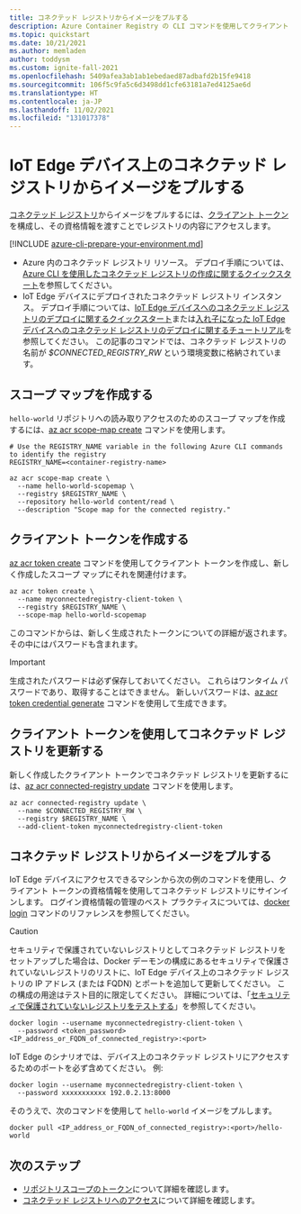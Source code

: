 ```yaml
---
title: コネクテッド レジストリからイメージをプルする
description: Azure Container Registry の CLI コマンドを使用してクライアント トークンを構成し、IoT Edge デバイス上のコネクテッド レジストリからイメージをプルします。
ms.topic: quickstart
ms.date: 10/21/2021
ms.author: memladen
author: toddysm
ms.custom: ignite-fall-2021
ms.openlocfilehash: 5409afea3ab1ab1ebedaed87adbafd2b15fe9418
ms.sourcegitcommit: 106f5c9fa5c6d3498dd1cfe63181a7ed4125ae6d
ms.translationtype: HT
ms.contentlocale: ja-JP
ms.lasthandoff: 11/02/2021
ms.locfileid: "131017378"
---
```

# <a name="pull-images-from-a-connected-registry-on-iot-edge-device"></a>IoT Edge デバイス上のコネクテッド レジストリからイメージをプルする

[コネクテッド レジストリ](intro-connected-registry.md)からイメージをプルするには、[クライアント トークン](overview-connected-registry-access.md#client-tokens)を構成し、その資格情報を渡すことでレジストリの内容にアクセスします。

[!INCLUDE [azure-cli-prepare-your-environment.md](../../includes/azure-cli-prepare-your-environment.md)]
* Azure 内のコネクテッド レジストリ リソース。 デプロイ手順については、[Azure CLI を使用したコネクテッド レジストリの作成に関するクイックスタート][quickstart-connected-registry-cli]を参照してください。
* IoT Edge デバイスにデプロイされたコネクテッド レジストリ インスタンス。 デプロイ手順については、[IoT Edge デバイスへのコネクテッド レジストリのデプロイに関するクイックスタート](quickstart-deploy-connected-registry-iot-edge-cli.md)または[入れ子になった IoT Edge デバイスへのコネクテッド レジストリのデプロイに関するチュートリアル](tutorial-deploy-connected-registry-nested-iot-edge-cli.md)を参照してください。 この記事のコマンドでは、コネクテッド レジストリの名前が *$CONNECTED_REGISTRY_RW* という環境変数に格納されています。

## <a name="create-a-scope-map"></a>スコープ マップを作成する

`hello-world` リポジトリへの読み取りアクセスのためのスコープ マップを作成するには、[az acr scope-map create][az-acr-scope-map-create] コマンドを使用します。

```azurecli
# Use the REGISTRY_NAME variable in the following Azure CLI commands to identify the registry
REGISTRY_NAME=<container-registry-name>

az acr scope-map create \
  --name hello-world-scopemap \
  --registry $REGISTRY_NAME \
  --repository hello-world content/read \
  --description "Scope map for the connected registry."
```

## <a name="create-a-client-token"></a>クライアント トークンを作成する

[az acr token create][az-acr-token-create] コマンドを使用してクライアント トークンを作成し、新しく作成したスコープ マップにそれを関連付けます。

```azurecli
az acr token create \
  --name myconnectedregistry-client-token \
  --registry $REGISTRY_NAME \
  --scope-map hello-world-scopemap
```

このコマンドからは、新しく生成されたトークンについての詳細が返されます。その中にはパスワードも含まれます。

  > [!IMPORTANT]
  > 生成されたパスワードは必ず保存しておいてください。 これらはワンタイム パスワードであり、取得することはできません。 新しいパスワードは、[az acr token credential generate][az-acr-token-credential-generate] コマンドを使用して生成できます。

## <a name="update-the-connected-registry-with-the-client-token"></a>クライアント トークンを使用してコネクテッド レジストリを更新する

新しく作成したクライアント トークンでコネクテッド レジストリを更新するには、[az acr connected-registry update][az-acr-connected-registry-update] コマンドを使用します。 

```azurecli
az acr connected-registry update \
  --name $CONNECTED_REGISTRY_RW \
  --registry $REGISTRY_NAME \
  --add-client-token myconnectedregistry-client-token
```

## <a name="pull-an-image-from-the-connected-registry"></a>コネクテッド レジストリからイメージをプルする

IoT Edge デバイスにアクセスできるマシンから次の例のコマンドを使用し、クライアント トークンの資格情報を使用してコネクテッド レジストリにサインインします。 ログイン資格情報の管理のベスト プラクティスについては、[docker login](https://docs.docker.com/engine/reference/commandline/login/) コマンドのリファレンスを参照してください。

> [!CAUTION]
> セキュリティで保護されていないレジストリとしてコネクテッド レジストリをセットアップした場合は、Docker デーモンの構成にあるセキュリティで保護されていないレジストリのリストに、IoT Edge デバイス上のコネクテッド レジストリの IP アドレス (または FQDN) とポートを追加して更新してください。 この構成の用途はテスト目的に限定してください。 詳細については、「[セキュリティで保護されていないレジストリをテストする](https://docs.docker.com/registry/insecure/)」を参照してください。

```
docker login --username myconnectedregistry-client-token \
  --password <token_password> <IP_address_or_FQDN_of_connected_registry>:<port>
```

IoT Edge のシナリオでは、デバイス上のコネクテッド レジストリにアクセスするためのポートを必ず含めてください。 例:

```
docker login --username myconnectedregistry-client-token \
  --password xxxxxxxxxxx 192.0.2.13:8000
```

そのうえで、次のコマンドを使用して `hello-world` イメージをプルします。

```
docker pull <IP_address_or_FQDN_of_connected_registry>:<port>/hello-world
```

## <a name="next-steps"></a>次のステップ

* [リポジトリスコープのトークン](container-registry-repository-scoped-permissions.md)について詳細を確認します。
* [コネクテッド レジストリへのアクセス](overview-connected-registry-access.md)について詳細を確認します。

<!-- LINKS - internal -->
[az-acr-scope-map-create]: /cli/azure/acr/token/#az_acr_token_create
[az-acr-token-create]: /cli/azure/acr/token/#az_acr_token_create
[az-acr-token-credential-generate]: /cli/azure/acr/token/credential#az_acr_token_credential_generate
[az-acr-connected-registry-update]: /cli/azure/acr/connect-registry#az_acr_connected_registry_update] 
[container-registry-intro]: container-registry-intro.md
[quickstart-connected-registry-cli]: quickstart-connected-registry-cli.md
